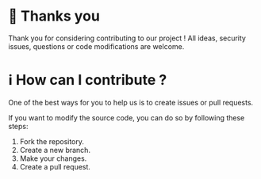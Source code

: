 # 🫶 Thanks you

Thank you for considering contributing to our project ! All ideas, security issues, questions or code modifications are welcome.

# ℹ️ How can I contribute ?

One of the best ways for you to help us is to create issues or pull requests.

If you want to modify the source code, you can do so by following these steps:

1. Fork the repository.
2. Create a new branch.
3. Make your changes.
4. Create a pull request.
